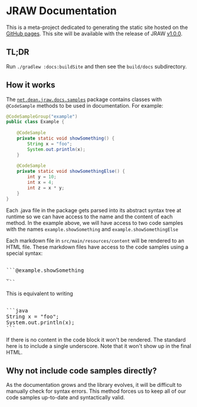 # JRAW Documentation

This is a meta-project dedicated to generating the static site hosted on the [GitHub pages](https://thatjavanerd.github.io/JRAW). This site will be available with the release of JRAW [v1.0.0](https://github.com/thatJavaNerd/JRAW/milestone/3).

## TL;DR

Run `./gradlew :docs:buildSite` and then see the `build/docs` subdirectory.

## How it works

The [`net.dean.jraw.docs.samples`](https://github.com/thatJavaNerd/JRAW/tree/kotlin/docs/src/main/java/net/dean/jraw/docs/samples) package contains classes with `@CodeSample` methods to be used in documentation. For example:

```java
@CodeSampleGroup("example")
public class Example {
    
    @CodeSample
    private static void showSomething() {
        String x = "foo";
        System.out.println(x);
    }
    
    @CodeSample
    private static void showSomethingElse() {
        int y = 10;
        int x = 4;
        int z = x * y;
    }
}
```

Each .java file in the package gets parsed into its abstract syntax tree at runtime so we can have access to the name and the content of each method. In the example above, we will have access to two code samples with the names `example.showSomething` and `example.showSomethingElse`

Each markdown file in `src/main/resources/content` will be rendered to an HTML file. These markdown files have access to the code samples using a special syntax:

<pre lang="no-highlight"></code>
```@example.showSomething
_
```
</code></pre>

This is equivalent to writing

<pre lang="no-highlight"></code>
```java
String x = "foo";
System.out.println(x);
```
</code></pre>

If there is no content in the code block it won't be rendered. The standard here is to include a single underscore. Note that it won't show up in the final HTML.

## Why not include code samples directly?

As the documentation grows and the library evolves, it will be difficult to manually check for syntax errors. This method forces us to keep all of our code samples up-to-date and syntactically valid.
